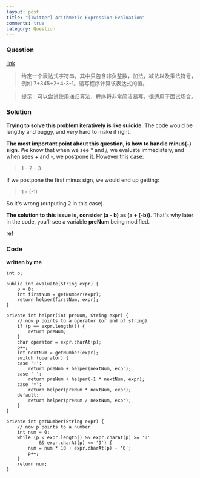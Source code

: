 ```yaml
---
layout: post
title: "[Twitter] Arithmetic Expression Evaluation"
comments: true
category: Question
---
```


### Question

[link](http://www.itint5.com/oj/#26)

> 给定一个表达式字符串，其中只包含非负整数，加法，减法以及乘法符号，例如 7+3*4*5+2+4-3-1。请写程序计算该表达式的值。

> 提示：可以尝试使用递归算法，程序将非常简洁易写，很适用于面试场合。

### Solution

**Trying to solve this problem iteratively is like suicide**. The code would be lengthy and buggy, and very hard to make it right.

**The most important point about this question, is how to handle minus(-) sign**. We know that when we see \* and /, we evaluate immediately, and when sees + and -, we postpone it. However this case:

> 1 - 2 - 3

If we postpone the first minus sign, we would end up getting:

> 1 - (-1)

So it's wrong (outputing 2 in this case).

**The solution to this issue is, consider (a - b) as (a + (-b))**. That's why later in the code, you'll see a variable **preNum** being modified.

[ref](http://www.itint5.com/discuss/50/case%E9%87%8C%E9%9D%A2%E6%9C%89%E4%B8%80%E4%B8%AA%E5%B8%A6%E8%B4%9F%E6%95%B4%E6%95%B0%E7%9A%84%EF%BC%8C%E5%B9%B6%E6%B1%82%E9%80%92%E5%BD%92%E5%AE%9E%E7%8E%B0)

### Code

**written by me**

    int p;

    public int evaluate(String expr) {
    	p = 0;
    	int firstNum = getNumber(expr);
    	return helper(firstNum, expr);
    }

    private int helper(int preNum, String expr) {
    	// now p points to a operator (or end of string)
    	if (p == expr.length()) {
    		return preNum;
    	}
    	char operator = expr.charAt(p);
    	p++;
    	int nextNum = getNumber(expr);
    	switch (operator) {
    	case '+':
    		return preNum + helper(nextNum, expr);
    	case '-':
    		return preNum + helper(-1 * nextNum, expr);
    	case '*':
    		return helper(preNum * nextNum, expr);
    	default:
    		return helper(preNum / nextNum, expr);
    	}
    }

    private int getNumber(String expr) {
    	// now p points to a number
    	int num = 0;
    	while (p < expr.length() && expr.charAt(p) >= '0'
    			&& expr.charAt(p) <= '9') {
    		num = num * 10 + expr.charAt(p) - '0';
    		p++;
    	}
    	return num;
    }
